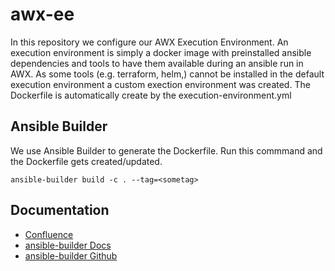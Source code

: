 # awx-ee

In this repository we configure our AWX Execution Environment. An execution environment is simply a docker image with preinstalled ansible dependencies and tools to have them available during an ansible run in AWX. As some tools (e.g. terraform, helm,) cannot be installed in the default execution environment a custom exection environment was created.
The Dockerfile is automatically create by the execution-environment.yml 

## Ansible Builder 
We use Ansible Builder to generate the Dockerfile. Run this commmand and the Dockerfile gets created/updated. 
```
ansible-builder build -c . --tag=<sometag> 
```

## Documentation
- [Confluence](https://docs.dbildungscloud.de/display/PROD/AWX+Execution+Environment) 
- [ansible-builder Docs](https://ansible.readthedocs.io/projects/builder/en/stable/definition/)
- [ansible-builder Github](https://github.com/ansible/ansible-builder)
